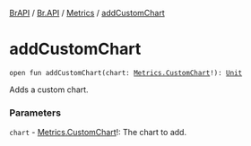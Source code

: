 [BrAPI](../../index.md) / [Br.API](../index.md) / [Metrics](index.md) / [addCustomChart](./add-custom-chart.md)

# addCustomChart

`open fun addCustomChart(chart: `[`Metrics.CustomChart`](-custom-chart/index.md)`!): `[`Unit`](https://kotlinlang.org/api/latest/jvm/stdlib/kotlin/-unit/index.html)

Adds a custom chart.

### Parameters

`chart` - [Metrics.CustomChart](-custom-chart/index.md)!: The chart to add.